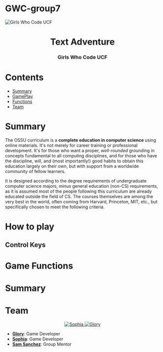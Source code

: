 # GWC-group7
![Girls Who Code UCF](https://cdn.discordapp.com/attachments/1010039856413552732/1102673193417846795/Pink_Pastel_Gradient_Twitter_Header.png)

<h1 align="center">Text Adventure</h1>
<h3 align="center">Girls Who Code UCF</h3>

# Contents

- [Summary](#summary)
- [GamePlay](#gameplay)
- [Functions](#functions)
- [Team](#team)

# Summary

The OSSU curriculum is a **complete education in computer science** using online materials.
It's not merely for career training or professional development.
It's for those who want a proper, *well-rounded* grounding in concepts fundamental to all computing disciplines,
and for those who have the discipline, will, and (most importantly!) good habits to obtain this education largely on their own,
but with support from a worldwide community of fellow learners.

It is designed according to the degree requirements of undergraduate computer science majors, minus general education (non-CS) requirements,
as it is assumed most of the people following this curriculum are already educated outside the field of CS.
The courses themselves are among the very best in the world, often coming from Harvard, Princeton, MIT, etc.,
but specifically chosen to meet the following criteria.

# How to play

## Control Keys

# Game Functions

# Summary

# Team
<p align="center">
  <a href="https://github.com/sindresorhus/awesome">
    <img alt="Sophia" src="https://cdn.rawgit.com/sindresorhus/awesome/d7305f38d29fed78fa85652e3a63e154dd8e8829/media/badge.svg">
  </a>
  <a href="https://github.com/ossu/computer-science">
	<img alt="Glory" src="https://img.shields.io/badge/OSSU-computer--science-blue.svg">
  </a>
</p>


* **[Glory](https://github.com/Glory-SM)**: Game Developer
* **[Sophia](https://github.com/sopgeo)**: Game Developer
* **[Sam Sanchez](https://github.com/samsannchez)**: Group Mentor
